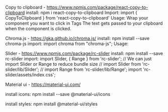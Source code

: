 Copy to clipboard - https://www.npmjs.com/package/react-copy-to-clipboard
install: 
npm i react-copy-to-clipboard
Import:
import { CopyToClipboard } from 'react-copy-to-clipboard'
Usage:
Wrap your component you want to click in <CopyToClipboard text={background}></CopyToClipboard> Tags
The text gets passed to your clipboard when the component is clicked.

Chroma.js - https://gka.github.io/chroma.js/
install:
npm install --save chroma-js
import:
import chroma from "chroma-js";
Usage:

Slider - https://www.npmjs.com/package/rc-slider
install:
npm install --save rc-slider
import:
import Slider, { Range } from 'rc-slider';
// We can just import Slider or Range to reduce bundle size
// import Slider from 'rc-slider/lib/Slider';
// import Range from 'rc-slider/lib/Range';
import 'rc-slider/assets/index.css';

Material ui - https://material-ui.com/

install icons:
  npm install --save @material-ui/icons

install styles:
npm install @material-ui/styles